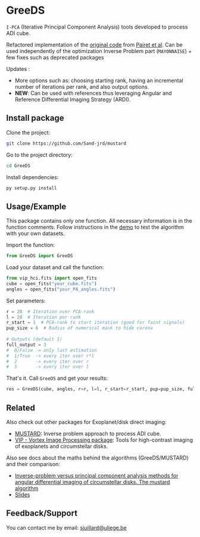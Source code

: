 # GreeDS

`I-PCA` (Iterative Principal Component Analysis) tools developed to process ADI cube.

Refactored implementation of the [original code](https://github.com/bpairet/mayo_hci) from [Pairet et al](https://arxiv.org/pdf/2008.05170.pdf).
Can be used independently of the optimization Inverse Problem part (`MAYONNAISE`) + few fixes such as deprecated packages

Updates :
  - More options such as: choosing starting rank, having an incremental number of iterations per rank, and also output options.
  - **NEW**: Can be used with references thus leveraging Angular and Reference Differential Imaging Strategy (ARDI).

## Install package

Clone the project:

```bash
git clone https://github.com/Sand-jrd/mustard
```

Go to the project directory:

```bash
cd GreeDS
```

Install dependencies:

```bash
py setup.py install
```

## Usage/Example

This package contains only one function. All necessary information is in the function comments. Follow instructions in the [demo](demo.py) to test the algorithm with your own datasets.

Import the function:

```python
from GreeDS import GreeDS
```

Load your dataset and call the function:

```python
from vip_hci.fits import open_fits
cube = open_fits("your_cube.fits")
angles = open_fits("your_PA_angles.fits")
```

Set parameters:

```python
r = 20  # Iteration over PCA-rank
l = 20  # Iteration per rank
r_start = 1  # PCA-rank to start iteration (good for faint signals)
pup_size = 6  # Radius of numerical mask to hide corona
    
# Outputs (default 1) 
full_output = 3 
#  0/False -> only last estimation 
#  1/True  -> every iter over r*l
#  2       -> every iter over r
#  3       -> every iter over l
```

That's it. Call `GreeDS` and get your results:

```python
res = GreeDS(cube, angles, r=r, l=l, r_start=r_start, pup=pup_size, full_output=full_output)
```

## Related

Also check out other packages for Exoplanet/disk direct imaging:

- [MUSTARD](https://github.com/Sand-jrd/mustard): Inverse problem approach to process ADI cube.
- [VIP - Vortex Image Processing package](https://github.com/vortex-exoplanet/VIP): Tools for high-contrast imaging of exoplanets and circumstellar disks.

Also see docs about the maths behind the algorithms (GreeDS/MUSTARD) and their comparison:

- [Inverse-problem versus principal component analysis methods for angular differential imaging of circumstellar disks. The mustard algorithm](https://ui.adsabs.harvard.edu/abs/2023A%26A...679A..52J/abstract)
- [Slides](https://docs.google.com/presentation/d/1aPjWJUztfjROtt8BPi8uh6X-vBD5dc81wQ1MhMGGOas/edit)

## Feedback/Support

You can contact me by email: sjuillard@uliege.be
```
